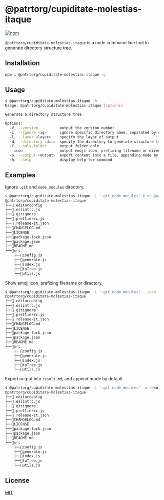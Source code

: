 # @patrtorg/cupiditate-molestias-itaque

[![npm](https://img.shields.io/npm/v/@patrtorg/cupiditate-molestias-itaque)](https://www.npmjs.com/package/@patrtorg/cupiditate-molestias-itaque)

`@patrtorg/cupiditate-molestias-itaque` is a node command line tool to generate directory structure tree.

## Installation

```bash
npm i @patrtorg/cupiditate-molestias-itaque -g
```

## Usage

```bash
$ @patrtorg/cupiditate-molestias-itaque -h
Usage: @patrtorg/cupiditate-molestias-itaque [options]

Generate a directory structure tree

Options:
  -V, --version          output the version number
  -i, --ignore <ig>      ignore specific directory name, separated by comma or '|'  
  -l, --layer <layer>    specify the layer of output
  -d, --directory <dir>  specify the directory to generate structure tree
  -f, --only-folder      output folder only
  --icon                 output emoji icon, prefixing filename or directory
  -o, --output <output>  export content into a file, appending mode by default      
  -h, --help             display help for command
```

## Examples

Ignore `.git` and `node_modules` directory.

```bash
$ @patrtorg/cupiditate-molestias-itaque -i '.git|node_modules' # or @patrtorg/cupiditate-molestias-itaque -i '.git,node_modules'
@patrtorg/cupiditate-molestias-itaque
├──📄.editorconfig
├──📄.eslintrc.js
├──📄.gitignore
├──📄.prettierrc.js
├──📄.release-it.json
├──📄CHANGELOG.md
├──📄LICENSE
├──📄package-lock.json
├──📄package.json
├──📄README.md
└──📁src
    ├──📄config.js
    ├──📄generate.js
    ├──📄index.js
    ├──📄toTree.js
    └──📄utils.js
```

Show emoji icon, prefixing filename or directory.

```bash
$ @patrtorg/cupiditate-molestias-itaque -i '.git,node_modules' --icon
@patrtorg/cupiditate-molestias-itaque
├──📄.editorconfig
├──📄.eslintrc.js
├──📄.gitignore
├──📄.prettierrc.js
├──📄.release-it.json
├──📄CHANGELOG.md
├──📄LICENSE
├──📄package-lock.json
├──📄package.json
├──📄README.md
└──📁src
    ├──📄config.js
    ├──📄generate.js
    ├──📄index.js
    ├──📄toTree.js
    └──📄utils.js
```

Export output into `result.md`, and append mode by default.

```bash
$ @patrtorg/cupiditate-molestias-itaque -i '.git,node_modules' -o result.md
@patrtorg/cupiditate-molestias-itaque
├──📄.editorconfig
├──📄.eslintrc.js
├──📄.gitignore
├──📄.prettierrc.js
├──📄.release-it.json
├──📄CHANGELOG.md
├──📄LICENSE
├──📄package-lock.json
├──📄package.json
├──📄README.md
└──📁src
    ├──📄config.js
    ├──📄generate.js
    ├──📄index.js
    ├──📄toTree.js
    └──📄utils.js
```
## License

[MIT](./LICENSE)
